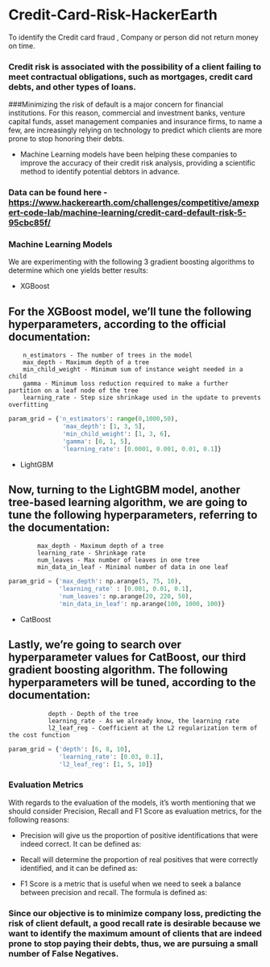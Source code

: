 # Credit-Card-Risk-HackerEarth
To identify the Credit card fraud , Company or person did not return money on time.


### Credit risk is associated with the possibility of a client failing to meet contractual obligations, such as mortgages, credit card debts, and other types of loans.

###Minimizing the risk of default is a major concern for financial institutions. For this reason, commercial and investment banks, venture capital funds, asset management companies and insurance firms, to name a few, are increasingly relying on technology to predict which clients are more prone to stop honoring their debts.

* Machine Learning models have been helping these companies to improve the accuracy of their credit risk analysis, providing a scientific method to identify potential debtors in advance.

### Data can be found here - https://www.hackerearth.com/challenges/competitive/amexpert-code-lab/machine-learning/credit-card-default-risk-5-95cbc85f/


### Machine Learning Models
We are experimenting with the following 3 gradient boosting algorithms to determine which one yields better results:
* XGBoost
## For the XGBoost model, we’ll tune the following hyperparameters, according to the official documentation:
        n_estimators - The number of trees in the model
        max_depth - Maximum depth of a tree
        min_child_weight - Minimum sum of instance weight needed in a child
        gamma - Minimum loss reduction required to make a further partition on a leaf node of the tree
        learning_rate - Step size shrinkage used in the update to prevents overfitting 
        
```python
param_grid = {'n_estimators': range(0,1000,50),
               'max_depth': [1, 3, 5],
               'min_child_weight': [1, 3, 6],
               'gamma': [0, 1, 5],
               'learning_rate': [0.0001, 0.001, 0.01, 0.1]}
```



* LightGBM
## Now, turning to the LightGBM model, another tree-based learning algorithm, we are going to tune the following hyperparameters, referring to the documentation:
        
            max_depth - Maximum depth of a tree
            learning_rate - Shrinkage rate
            num_leaves - Max number of leaves in one tree
            min_data_in_leaf - Minimal number of data in one leaf
            
```python
param_grid = {'max_depth': np.arange(5, 75, 10),
              'learning_rate' : [0.001, 0.01, 0.1],
              'num_leaves': np.arange(20, 220, 50),
              'min_data_in_leaf': np.arange(100, 1000, 100)}
```



* CatBoost
## Lastly, we’re going to search over hyperparameter values for CatBoost, our third gradient boosting algorithm. The following hyperparameters will be tuned, according to the documentation:

               depth - Depth of the tree
               learning_rate - As we already know, the learning rate
               l2_leaf_reg - Coefficient at the L2 regularization term of the cost function

```python
param_grid = {'depth': [6, 8, 10],
              'learning_rate': [0.03, 0.1],
              'l2_leaf_reg': [1, 5, 10]}
```



### Evaluation Metrics
With regards to the evaluation of the models, it’s worth mentioning that we should consider Precision, Recall and F1 Score as evaluation metrics, for the following reasons:

* Precision will give us the proportion of positive identifications that were indeed correct. It can be defined as:

* Recall will determine the proportion of real positives that were correctly identified, and it can be defined as:

* F1 Score is a metric that is useful when we need to seek a balance between precision and recall. The formula is defined as:

### Since our objective is to minimize company loss, predicting the risk of client default, a good recall rate is desirable because we want to identify the maximum amount of clients that are indeed prone to stop paying their debts, thus, we are pursuing a small number of False Negatives.
